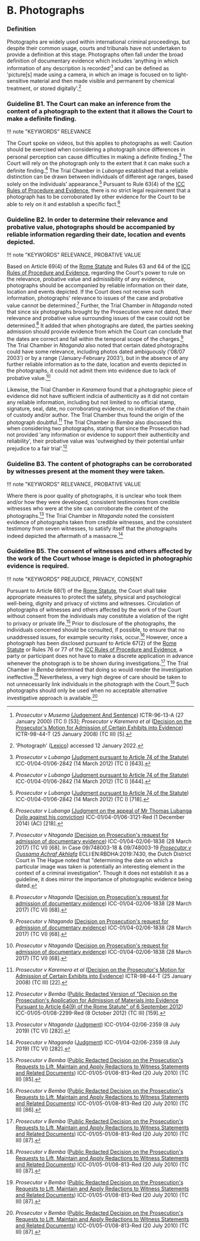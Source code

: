 # B. Photographs

### Definition

Photographs are widely used within international criminal proceedings, but despite their common usage, courts and tribunals have not undertaken to provide a definition at this stage. Photographs often fall under the broad definition of documentary evidence which includes 'anything in which information of any description is recorded'[^70] and can be defined as 'picture[s] made using a camera, in which an image is focused on to light-sensitive material and then made visible and permanent by chemical treatment, or stored digitally'.[^71]

### Guideline B1. The Court can make an inference from the content of a photograph to the extent that it allows the Court to make a definite finding.

!!! note "KEYWORDS"
    RELEVANCE

The Court spoke on videos, but this applies to photographs as well: Caution should be exercised when considering a photograph since differences in personal perception can cause difficulties in making a definite finding.[^72] The Court will rely on the photograph only to the extent that it can make such a definite finding.[^73] The Trial Chamber in *Lubanga* established that a reliable distinction can be drawn between individuals of different age ranges, based solely on the individuals' appearance.[^74] Pursuant to Rule 63(4) of the [ICC Rules of Procedure and Evidence](https://www.icc-cpi.int/iccdocs/pids/legal-texts/rulesprocedureevidenceeng.pdf), there is no strict legal requirement that a photograph has to be corroborated by other evidence for the Court to be able to rely on it and establish a specific fact.[^75]

### Guideline B2. In order to determine their relevance and probative value, photographs should be accompanied by reliable information regarding their date, location and events depicted.

!!! note "KEYWORDS"
    RELEVANCE, PROBATIVE VALUE

Based on Article 69(4) of the [Rome Statute](https://www.icc-cpi.int/resource-library/documents/rs-eng.pdf) and Rules 63 and 64 of the [ICC Rules of Procedure and Evidence](https://www.icc-cpi.int/iccdocs/pids/legal-texts/rulesprocedureevidenceeng.pdf), regarding the Court's power to rule on the relevance, probative value and admissibility of any evidence, photographs should be accompanied by reliable information on their date, location and events depicted. If the Court does not receive such information, photographs' relevance to issues of the case and probative value cannot be determined.[^76] Further, the Trial Chamber in *Ntaganda* noted that since six photographs brought by the Prosecution were not dated, their relevance and probative value surrounding issues of the case could not be determined.[^77] It added that when photographs are dated, the parties seeking admission should provide evidence from which the Court can conclude that the dates are correct and fall within the temporal scope of the charges.[^78] The Trial Chamber in *Ntaganda* also noted that certain dated photographs could have some relevance, including photos dated ambiguously ('08/07 2003') or by a range ('January-February 2003'), but in the absence of any further reliable information as to the date, location and events depicted in the photographs, it could not admit them into evidence due to lack of probative value.[^79]

Likewise, the Trial Chamber in *Karamera* found that a photographic piece of evidence did not have sufficient indicia of authenticity as it did not contain any reliable information, including but not limited to no official stamp, signature, seal, date, no corroborating evidence, no indication of the chain of custody and/or author. The Trial Chamber thus found the origin of the photograph doubtful.[^80] The Trial Chamber in *Bemba* also discussed this when considering two photographs, stating that since the Prosecution had not provided 'any information or evidence to support their authenticity and reliability', their probative value was 'outweighed by their potential unfair prejudice to a fair trial'.[^81]

### Guideline B3. The content of photographs can be corroborated by witnesses present at the moment they were taken.

!!! note "KEYWORDS"
    RELEVANCE, PROBATIVE VALUE

Where there is poor quality of photographs, it is unclear who took them and/or how they were developed, consistent testimonies from credible witnesses who were at the site can corroborate the content of the photographs.[^82] The Trial Chamber in *Ntaganda* noted the consistent evidence of photographs taken from credible witnesses, and the consistent testimony from seven witnesses, to satisfy itself that the photographs indeed depicted the aftermath of a massacre.[^83]

### Guideline B5. The consent of witnesses and others affected by the work of the Court whose image is depicted in photographic evidence is required.

!!! note "KEYWORDS"
    PREJUDICE, PRIVACY, CONSENT

Pursuant to Article 68(1) of the [Rome Statute](https://www.icc-cpi.int/resource-library/documents/rs-eng.pdf), the Court shall take appropriate measures to protect the safety, physical and psychological well-being, dignity and privacy of victims and witnesses. Circulation of photographs of witnesses and others affected by the work of the Court without consent from the individuals may constitute a violation of the right to privacy or private life.[^90] Prior to disclosure of the photographs, the individuals concerned should be consulted, if possible, to ensure that no unaddressed issues, for example security risks, occur.[^91] However, once a photograph has been disclosed pursuant to Article 67(2) of the [Rome Statute](https://www.icc-cpi.int/resource-library/documents/rs-eng.pdf) or Rules 76 or 77 of the [ICC Rules of Procedure and Evidence](https://www.icc-cpi.int/iccdocs/pids/legal-texts/rulesprocedureevidenceeng.pdf), a party or participant does not have to make a discrete application in advance whenever the photograph is to be shown during investigations.[^92] The Trial Chamber in *Bemba* determined that doing so would render the investigation ineffective.[^93] Nevertheless, a very high degree of care should be taken to not unnecessarily link individuals in the photograph with the Court.[^94] Such photographs should only be used when no acceptable alternative investigative approach is available.[^95]

[^70]: *Prosecutor v Musema* [(Judgement And Sentence](https://unictr.irmct.org/sites/unictr.org/files/case-documents/ictr-96-13/trial-judgements/en/000127.pdf)) ICTR-96-13-A (27 January 2000) (TC I) [53]; *Prosecutor v Karemera et al* ([Decision on the Prosecutor's Motion for Admission of Certain Exhibits into Evidence](https://www.legal-tools.org/doc/316d0d/)) ICTR-98-44-T (25 January 2008) (TC III) [5].

[^71]: 'Photograph' ([Lexico](https://www.lexico.com/definition/photograph)) accessed 12 January 2022.

[^72]: *Prosecutor v Lubanga* [(Judgment pursuant to Article 74 of the Statute)](https://www.legal-tools.org/doc/677866/) ICC-01/04-01/06-2842 (14 March 2012) (TC I) [643].

[^73]: *Prosecutor v Lubanga* [(Judgment pursuant to Article 74 of the Statute)](https://www.legal-tools.org/doc/677866/) ICC-01/04-01/06-2842 (14 March 2012) (TC I) [644].

[^74]: *Prosecutor v Lubanga* ([Judgment pursuant to Article 74 of the Statute](https://www.legal-tools.org/doc/677866/)) ICC-01/04-01/06-2842 (14 March 2012) (TC I) [718].

[^75]: *Prosecutor v Lubanga* [(Judgment on the appeal of Mr Thomas Lubanga Dyilo against his conviction](https://www.legal-tools.org/doc/585c75/)) ICC-01/04-01/06-3121-Red (1 December 2014) (AC) [218].

[^76]: *Prosecutor v Ntaganda* [(Decision on Prosecution's request for admission of documentary evidence](https://www.legal-tools.org/doc/b558d5/)) ICC-01/04-02/06-1838 (28 March 2017) (TC VI) [68]. In Case 09/748003-18 & 09/748003-19 [*Prosecutor v Oussama Achraf Akhlafa*](https://uitspraken.rechtspraak.nl/inziendocument?id=ECLI:NL:RBDHA:2019:7430) ECLI:EN:RBDHA:2019:7430, the Dutch District Court in The Hague noted that "determining the date on which a particular image was taken is potentially an interesting element in the context of a criminal investigation". Though it does not establish it as a guideline, it does mirror the importance of photographic evidence being dated.

[^77]: *Prosecutor v Ntaganda* ([Decision on Prosecution's request for admission of documentary evidence](https://www.legal-tools.org/doc/b558d5/)) ICC-01/04-02/06-1838 (28 March 2017) (TC VI) [68].

[^78]: *Prosecutor v Ntaganda* [(Decision on Prosecution's request for admission of documentary evidence](https://www.legal-tools.org/doc/b558d5/)) ICC-01/04-02/06-1838 (28 March 2017) (TC VI) [68].

[^79]: *Prosecutor v Ntaganda* ([Decision on Prosecution's request for admission of documentary evidence](https://www.legal-tools.org/doc/b558d5/)) ICC-01/04-02/06-1838 (28 March 2017) (TC VI) [68].

[^80]: *Prosecutor v Karemera et al* ([Decision on the Prosecutor's Motion for Admission of Certain Exhibits into Evidence](https://www.legal-tools.org/doc/316d0d/)) ICTR-98-44-T (25 January 2008) (TC III) [22].

[^81]: *Prosecutor v Bemba* ([Public Redacted Version of "Decision on the Prosecution's Application for Admission of Materials into Evidence Pursuant to Article 64(9) of the Rome Statute" of 6 September 2012](https://www.legal-tools.org/doc/13ca4b/)) ICC-01/05-01/08-2299-Red (8 October 2012) (TC III) [159].

[^82]: *Prosecutor v Ntaganda (*[Judgment](https://www.legal-tools.org/doc/80578a/)) ICC-01/04-02/06-2359 (8 July 2019) (TC VI) [282].

[^83]: *Prosecutor v Ntaganda* ([Judgment](https://www.legal-tools.org/doc/80578a/)) ICC-01/04-02/06-2359 (8 July 2019) (TC VI) [282].

[^90]: *Prosecutor v Bemba* ([Public Redacted Decision on the Prosecution's Requests to Lift, Maintain and Apply Redactions to Witness Statements and Related Documents](https://www.legal-tools.org/doc/b7754c/)) ICC-01/05-01/08-813-Red (20 July 2010) (TC III) [85].

[^91]: *Prosecutor v Bemba* ([Public Redacted Decision on the Prosecution's Requests to Lift, Maintain and Apply Redactions to Witness Statements and Related Documents](https://www.legal-tools.org/doc/b7754c/)) ICC-01/05-01/08-813-Red (20 July 2010) (TC III) [86].

[^92]: *Prosecutor v Bemba* ([Public Redacted Decision on the Prosecution's Requests to Lift, Maintain and Apply Redactions to Witness Statements and Related Documents](https://www.legal-tools.org/doc/b7754c/)) ICC-01/05-01/08-813-Red (20 July 2010) (TC III) [87].

[^93]: *Prosecutor v Bemba* ([Public Redacted Decision on the Prosecution's Requests to Lift, Maintain and Apply Redactions to Witness Statements and Related Documents](https://www.legal-tools.org/doc/b7754c/)) ICC-01/05-01/08-813-Red (20 July 2010) (TC III) [87].

[^94]: *Prosecutor v Bemba* ([Public Redacted Decision on the Prosecution's Requests to Lift, Maintain and Apply Redactions to Witness Statements and Related Documents](https://www.legal-tools.org/doc/b7754c/)) ICC-01/05-01/08-813-Red (20 July 2010) (TC III) [87].

[^95]: *Prosecutor v Bemba* ([Public Redacted Decision on the Prosecution's Requests to Lift, Maintain and Apply Redactions to Witness Statements and Related Documents](https://www.legal-tools.org/doc/b7754c/)) ICC-01/05-01/08-813-Red (20 July 2010) (TC III) [87].
